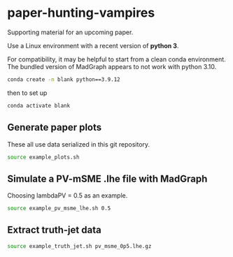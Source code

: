 # paper-hunting-vampires
Supporting material for an upcoming paper.

Use a Linux environment with a recent version of **python 3**.

For compatibility, it may be helpful to start from a clean conda environment.
The bundled version of MadGraph appears to not work with python 3.10.
```bash
conda create -n blank python==3.9.12
```
then to set up
```bash
conda activate blank
```


## Generate paper plots

These all use data serialized in this git repository.

```bash
source example_plots.sh
```


## Simulate a PV-mSME .lhe file with MadGraph

Choosing lambdaPV = 0.5 as an example.

```bash
source example_pv_msme_lhe.sh 0.5
```

## Extract truth-jet data

```bash
source example_truth_jet.sh pv_msme_0p5.lhe.gz
```
